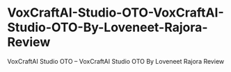 # VoxCraftAI-Studio-OTO-VoxCraftAI-Studio-OTO-By-Loveneet-Rajora-Review
VoxCraftAI Studio OTO – VoxCraftAI Studio OTO By Loveneet Rajora Review
